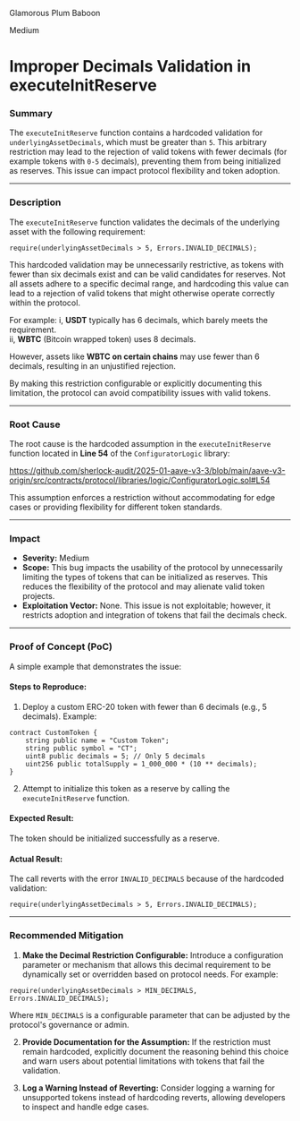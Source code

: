 Glamorous Plum Baboon

Medium

# Improper Decimals Validation in executeInitReserve

### Summary

The `executeInitReserve` function contains a hardcoded validation for `underlyingAssetDecimals`, which must be greater than `5`. This arbitrary restriction may lead to the rejection of valid tokens with fewer decimals (for example tokens with `0-5` decimals), preventing them from being initialized as reserves. This issue can impact protocol flexibility and token adoption.

---

### Description

The `executeInitReserve` function validates the decimals of the underlying asset with the following requirement:

```solidity
require(underlyingAssetDecimals > 5, Errors.INVALID_DECIMALS);
```

This hardcoded validation may be unnecessarily restrictive, as tokens with fewer than six decimals exist and can be valid candidates for reserves. Not all assets adhere to a specific decimal range, and hardcoding this value can lead to a rejection of valid tokens that might otherwise operate correctly within the protocol.

For example:
i, **USDT** typically has 6 decimals, which barely meets the requirement.  
ii, **WBTC** (Bitcoin wrapped token) uses 8 decimals.  

However, assets like **WBTC on certain chains** may use fewer than 6 decimals, resulting in an unjustified rejection.

By making this restriction configurable or explicitly documenting this limitation, the protocol can avoid compatibility issues with valid tokens.

---

### Root Cause

The root cause is the hardcoded assumption in the `executeInitReserve` function located in **Line 54** of the `ConfiguratorLogic` library:

https://github.com/sherlock-audit/2025-01-aave-v3-3/blob/main/aave-v3-origin/src/contracts/protocol/libraries/logic/ConfiguratorLogic.sol#L54

This assumption enforces a restriction without accommodating for edge cases or providing flexibility for different token standards.

---

### Impact

- **Severity:** Medium  
- **Scope:** This bug impacts the usability of the protocol by unnecessarily limiting the types of tokens that can be initialized as reserves. This reduces the flexibility of the protocol and may alienate valid token projects.
- **Exploitation Vector:** None. This issue is not exploitable; however, it restricts adoption and integration of tokens that fail the decimals check.

---

### Proof of Concept (PoC)

A simple example that demonstrates the issue:

#### Steps to Reproduce:
1. Deploy a custom ERC-20 token with fewer than 6 decimals (e.g., 5 decimals). Example:

```solidity
contract CustomToken {
    string public name = "Custom Token";
    string public symbol = "CT";
    uint8 public decimals = 5; // Only 5 decimals
    uint256 public totalSupply = 1_000_000 * (10 ** decimals);
}
```

2. Attempt to initialize this token as a reserve by calling the `executeInitReserve` function.

#### Expected Result:
The token should be initialized successfully as a reserve.

#### Actual Result:
The call reverts with the error `INVALID_DECIMALS` because of the hardcoded validation:

```solidity
require(underlyingAssetDecimals > 5, Errors.INVALID_DECIMALS);
```

---

### Recommended Mitigation

1. **Make the Decimal Restriction Configurable:**
   Introduce a configuration parameter or mechanism that allows this decimal requirement to be dynamically set or overridden based on protocol needs. For example:

```solidity
require(underlyingAssetDecimals > MIN_DECIMALS, Errors.INVALID_DECIMALS);
```

Where `MIN_DECIMALS` is a configurable parameter that can be adjusted by the protocol's governance or admin.

2. **Provide Documentation for the Assumption:**
   If the restriction must remain hardcoded, explicitly document the reasoning behind this choice and warn users about potential limitations with tokens that fail the validation.

3. **Log a Warning Instead of Reverting:**
   Consider logging a warning for unsupported tokens instead of hardcoding reverts, allowing developers to inspect and handle edge cases.